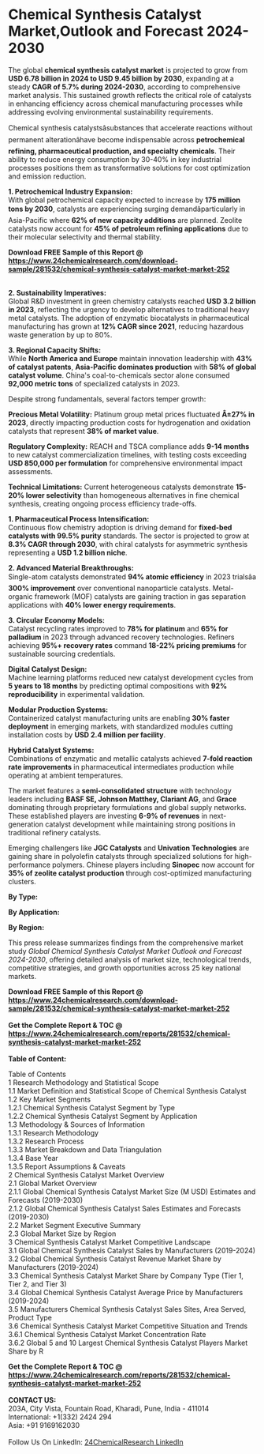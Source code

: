 <h1>Chemical Synthesis Catalyst Market,Outlook and Forecast 2024-2030</h1><p>The global <strong>chemical synthesis catalyst market</strong> is projected to grow from <strong>USD 6.78 billion in 2024 to USD 9.45 billion by 2030</strong>, expanding at a steady <strong>CAGR of 5.7% during 2024-2030</strong>, according to comprehensive market analysis. This sustained growth reflects the critical role of catalysts in enhancing efficiency across chemical manufacturing processes while addressing evolving environmental sustainability requirements.</p><p>Chemical synthesis catalystsâsubstances that accelerate reactions without permanent alterationâhave become indispensable across <strong>petrochemical refining, pharmaceutical production, and specialty chemicals</strong>. Their ability to reduce energy consumption by 30-40% in key industrial processes positions them as transformative solutions for cost optimization and emission reduction.</p><p><strong>1. Petrochemical Industry Expansion:</strong><br>
With global petrochemical capacity expected to increase by <strong>175 million tons by 2030</strong>, catalysts are experiencing surging demandâparticularly in Asia-Pacific where <strong>62% of new capacity additions</strong> are planned. Zeolite catalysts now account for <strong>45% of petroleum refining applications</strong> due to their molecular selectivity and thermal stability.</p><div><b>Download FREE Sample of this Report @ 
            <a href="https://www.24chemicalresearch.com/download-sample/281532/chemical-synthesis-catalyst-market-market-252">
            https://www.24chemicalresearch.com/download-sample/281532/chemical-synthesis-catalyst-market-market-252</a></b></div><br><p><strong>2. Sustainability Imperatives:</strong><br>
Global R&amp;D investment in green chemistry catalysts reached <strong>USD 3.2 billion in 2023</strong>, reflecting the urgency to develop alternatives to traditional heavy metal catalysts. The adoption of enzymatic biocatalysts in pharmaceutical manufacturing has grown at <strong>12% CAGR since 2021</strong>, reducing hazardous waste generation by up to 80%.</p><p><strong>3. Regional Capacity Shifts:</strong><br>
While <strong>North America and Europe</strong> maintain innovation leadership with <strong>43% of catalyst patents</strong>, <strong>Asia-Pacific dominates production</strong> with <strong>58% of global catalyst volume</strong>. China's coal-to-chemicals sector alone consumed <strong>92,000 metric tons</strong> of specialized catalysts in 2023.</p><p>Despite strong fundamentals, several factors temper growth:</p><p><strong>Precious Metal Volatility:</strong> Platinum group metal prices fluctuated <strong>Â±27% in 2023</strong>, directly impacting production costs for hydrogenation and oxidation catalysts that represent <strong>38% of market value</strong>.</p><p><strong>Regulatory Complexity:</strong> REACH and TSCA compliance adds <strong>9-14 months</strong> to new catalyst commercialization timelines, with testing costs exceeding <strong>USD 850,000 per formulation</strong> for comprehensive environmental impact assessments.</p><p><strong>Technical Limitations:</strong> Current heterogeneous catalysts demonstrate <strong>15-20% lower selectivity</strong> than homogeneous alternatives in fine chemical synthesis, creating ongoing process efficiency trade-offs.</p><p><strong>1. Pharmaceutical Process Intensification:</strong><br>
Continuous flow chemistry adoption is driving demand for <strong>fixed-bed catalysts with 99.5% purity</strong> standards. The sector is projected to grow at <strong>8.3% CAGR through 2030</strong>, with chiral catalysts for asymmetric synthesis representing a <strong>USD 1.2 billion niche</strong>.</p><p><strong>2. Advanced Material Breakthroughs:</strong><br>
Single-atom catalysts demonstrated <strong>94% atomic efficiency</strong> in 2023 trialsâa <strong>300% improvement</strong> over conventional nanoparticle catalysts. Metal-organic framework (MOF) catalysts are gaining traction in gas separation applications with <strong>40% lower energy requirements</strong>.</p><p><strong>3. Circular Economy Models:</strong><br>
Catalyst recycling rates improved to <strong>78% for platinum</strong> and <strong>65% for palladium</strong> in 2023 through advanced recovery technologies. Refiners achieving <strong>95%+ recovery rates</strong> command <strong>18-22% pricing premiums</strong> for sustainable sourcing credentials.</p><p><strong>Digital Catalyst Design:</strong><br>
	Machine learning platforms reduced new catalyst development cycles from <strong>5 years to 18 months</strong> by predicting optimal compositions with <strong>92% reproducibility</strong> in experimental validation.</p><p><strong>Modular Production Systems:</strong><br>
	Containerized catalyst manufacturing units are enabling <strong>30% faster deployment</strong> in emerging markets, with standardized modules cutting installation costs by <strong>USD 2.4 million per facility</strong>.</p><p><strong>Hybrid Catalyst Systems:</strong><br>
	Combinations of enzymatic and metallic catalysts achieved <strong>7-fold reaction rate improvements</strong> in pharmaceutical intermediates production while operating at ambient temperatures.</p><p>The market features a <strong>semi-consolidated structure</strong> with technology leaders including <strong>BASF SE, Johnson Matthey, Clariant AG</strong>, and <strong>Grace</strong> dominating through proprietary formulations and global supply networks. These established players are investing <strong>6-9% of revenues</strong> in next-generation catalyst development while maintaining strong positions in traditional refinery catalysts.</p><p>Emerging challengers like <strong>JGC Catalysts</strong> and <strong>Univation Technologies</strong> are gaining share in polyolefin catalysts through specialized solutions for high-performance polymers. Chinese players including <strong>Sinopec</strong> now account for <strong>35% of zeolite catalyst production</strong> through cost-optimized manufacturing clusters.</p><p><strong>By Type:</strong></p><p><strong>By Application:</strong></p><p><strong>By Region:</strong></p><p>This press release summarizes findings from the comprehensive market study <em>Global Chemical Synthesis Catalyst Market Outlook and Forecast 2024-2030</em>, offering detailed analysis of market size, technological trends, competitive strategies, and growth opportunities across 25 key national markets.</p><div><b>Download FREE Sample of this Report @ 
            <a href="https://www.24chemicalresearch.com/download-sample/281532/chemical-synthesis-catalyst-market-market-252">
            https://www.24chemicalresearch.com/download-sample/281532/chemical-synthesis-catalyst-market-market-252</a></b></div><br><div><b>Get the Complete Report & TOC @ 
            <a href="https://www.24chemicalresearch.com/reports/281532/chemical-synthesis-catalyst-market-market-252">
            https://www.24chemicalresearch.com/reports/281532/chemical-synthesis-catalyst-market-market-252</a></b></div><br>
            <b>Table of Content:</b><p>Table of Contents<br />
 1 Research Methodology and Statistical Scope<br />
 1.1 Market Definition and Statistical Scope of Chemical Synthesis Catalyst<br />
 1.2 Key Market Segments<br />
 1.2.1 Chemical Synthesis Catalyst Segment by Type<br />
 1.2.2 Chemical Synthesis Catalyst Segment by Application<br />
 1.3 Methodology & Sources of Information<br />
 1.3.1 Research Methodology<br />
 1.3.2 Research Process<br />
 1.3.3 Market Breakdown and Data Triangulation<br />
 1.3.4 Base Year<br />
 1.3.5 Report Assumptions & Caveats<br />
 2 Chemical Synthesis Catalyst Market Overview<br />
 2.1 Global Market Overview<br />
 2.1.1 Global Chemical Synthesis Catalyst Market Size (M USD) Estimates and Forecasts (2019-2030)<br />
 2.1.2 Global Chemical Synthesis Catalyst Sales Estimates and Forecasts (2019-2030)<br />
 2.2 Market Segment Executive Summary<br />
 2.3 Global Market Size by Region<br />
 3 Chemical Synthesis Catalyst Market Competitive Landscape<br />
 3.1 Global Chemical Synthesis Catalyst Sales by Manufacturers (2019-2024)<br />
 3.2 Global Chemical Synthesis Catalyst Revenue Market Share by Manufacturers (2019-2024)<br />
 3.3 Chemical Synthesis Catalyst Market Share by Company Type (Tier 1, Tier 2, and Tier 3)<br />
 3.4 Global Chemical Synthesis Catalyst Average Price by Manufacturers (2019-2024)<br />
 3.5 Manufacturers Chemical Synthesis Catalyst Sales Sites, Area Served, Product Type<br />
 3.6 Chemical Synthesis Catalyst Market Competitive Situation and Trends<br />
 3.6.1 Chemical Synthesis Catalyst Market Concentration Rate<br />
 3.6.2 Global 5 and 10 Largest Chemical Synthesis Catalyst Players Market Share by R</p><div><b>Get the Complete Report & TOC @ 
            <a href="https://www.24chemicalresearch.com/reports/281532/chemical-synthesis-catalyst-market-market-252">
            https://www.24chemicalresearch.com/reports/281532/chemical-synthesis-catalyst-market-market-252</a></b></div><br><b>CONTACT US:</b><br>
            203A, City Vista, Fountain Road, Kharadi, Pune, India - 411014<br>
            International: +1(332) 2424 294<br>
            Asia: +91 9169162030 <br><br>
            Follow Us On LinkedIn: <a href="https://www.linkedin.com/company/24chemicalresearch/">24ChemicalResearch LinkedIn</a>
